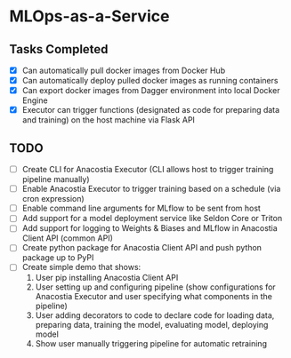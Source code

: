 # MLOps-as-a-Service

## Tasks Completed
- [X] Can automatically pull docker images from Docker Hub
- [X] Can automatically deploy pulled docker images as running containers
- [X] Can export docker images from Dagger environment into local Docker Engine
- [X] Executor can trigger functions (designated as code for preparing data and training) on the host machine via Flask API

## TODO
- [ ] Create CLI for Anacostia Executor (CLI allows host to trigger training pipeline manually)
- [ ] Enable Anacostia Executor to trigger training based on a schedule (via cron expression)
- [ ] Enable command line arguments for MLflow to be sent from host
- [ ] Add support for a model deployment service like Seldon Core or Triton
- [ ] Add support for logging to Weights & Biases and MLflow in Anacostia Client API (common API)
- [ ] Create python package for Anacostia Client API and push python package up to PyPI
- [ ] Create simple demo that shows:
    1. User pip installing Anacostia Client API
    2. User setting up and configuring pipeline (show configurations for Anacostia Executor and user specifying what components in the pipeline)
    3. User adding decorators to code to declare code for loading data, preparing data, training the model, evaluating model, deploying model
    4. Show user manually triggering pipeline for automatic retraining
